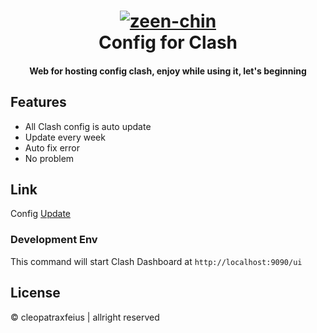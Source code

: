 <h1 align="center"> <a href="https://ibb.co/bJP04F3"><img src="https://i.ibb.co/bJP04F3/zeen-chin.jpg" alt="zeen-chin" border="0" /></a>
 <br>
    Config for Clash
 <br>

<h4 align="center">Web for hosting config clash, enjoy while using it, let's beginning</h4>

## Features

  - All Clash config is auto update
  - Update every week
  - Auto fix error
  - No problem

## Link

Config [Update](https://github.com/Dreamacro/clash-dashboard/projects)

### Development Env

This command will start Clash Dashboard at `http://localhost:9090/ui`

## License

© cleopatraxfeius | allright reserved
